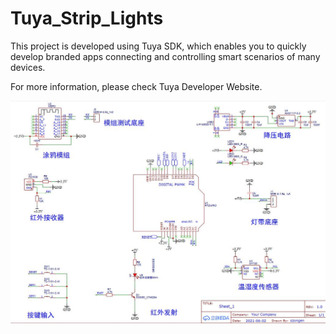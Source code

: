 # Tuya_Strip_Lights
This project is developed using Tuya SDK, which enables you to quickly develop branded apps connecting and controlling smart scenarios of many devices.

For more information, please check Tuya Developer Website.

![原理图](原理图.jpg)

